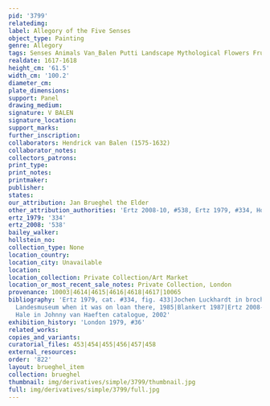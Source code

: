 ```yaml
---
pid: '3799'
relatedimg: 
label: Allegory of the Five Senses
object_type: Painting
genre: Allegory
tags: Senses Animals Van_Balen Putti Landscape Mythological Flowers Fruit
realdate: 1617-1618
height_cm: '61.5'
width_cm: '100.2'
diameter_cm: 
plate_dimensions: 
support: Panel
drawing_medium: 
signature: V BALEN
signature_location: 
support_marks: 
further_inscription: 
collaborators: Hendrick van Balen (1575-1632)
collaborator_notes: 
collectors_patrons: 
print_type: 
print_notes: 
printmaker: 
publisher: 
states: 
our_attribution: Jan Brueghel the Elder
other_attribution_authorities: 'Ertz 2008-10, #538, Ertz 1979, #334, Honig database'
ertz_1979: '334'
ertz_2008: '538'
bailey_walker: 
hollstein_no: 
collection_type: None
location_country: 
location_city: Unavailable
location: 
location_collection: Private Collection/Art Market
location_or_most_recent_sale_notes: Private Collection, London
provenance: 10003|4614|4615|4616|4618|4617|10065
bibliography: 'Ertz 1979, cat. #334, fig. 433|Jochen Luckhardt in brochure from Westfalisches
  Landesmuseum when it was on loan there, 1985|Blankert 1987|Ertz 2008-10, cat. #538|Meredith
  Hale in Johnny van Haeften catalogue, 2002'
exhibition_history: 'London 1979, #36'
related_works: 
copies_and_variants: 
curatorial_files: 453|454|455|456|457|458
external_resources: 
order: '822'
layout: brueghel_item
collection: brueghel
thumbnail: img/derivatives/simple/3799/thumbnail.jpg
full: img/derivatives/simple/3799/full.jpg
---
```

